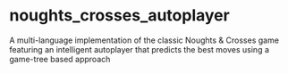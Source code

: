 # noughts_crosses_autoplayer
A multi-language implementation of the classic Noughts &amp; Crosses game featuring an intelligent autoplayer that predicts the best moves using a game-tree based approach
